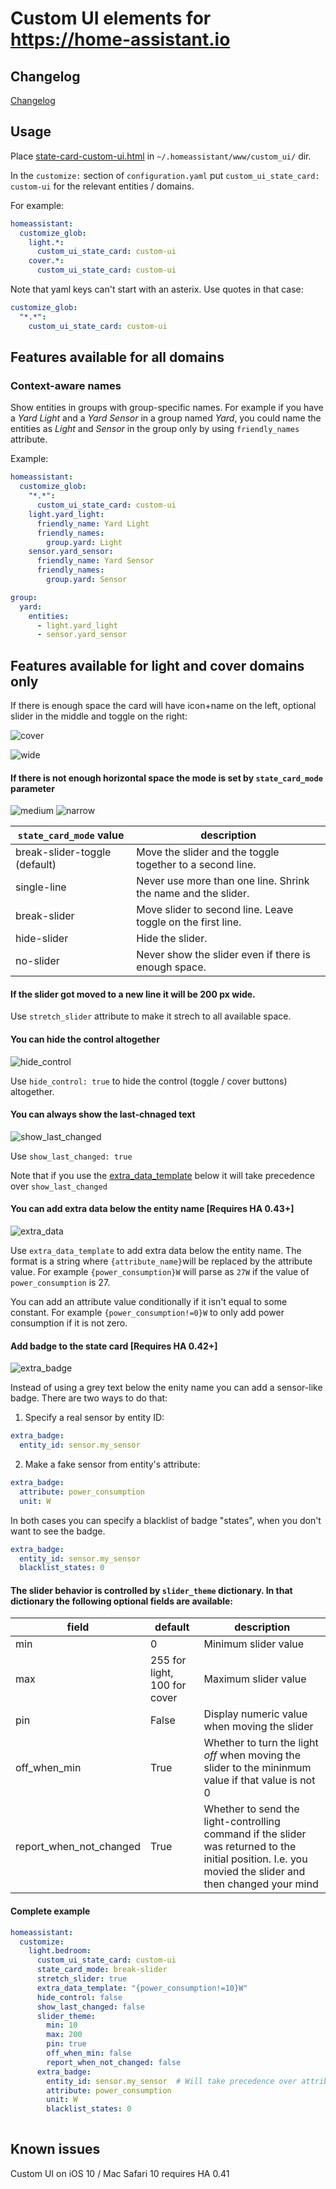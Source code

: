# Custom UI elements for https://home-assistant.io

## Changelog
[Changelog](CHANGELOG.md)

## Usage
Place [state-card-custom-ui.html](state-card-custom-ui.html) in `~/.homeassistant/www/custom_ui/` dir.

In the `customize:` section of `configuration.yaml` put `custom_ui_state_card: custom-ui` for the relevant entities / domains.

For example:
```yaml
homeassistant:
  customize_glob:
    light.*:
      custom_ui_state_card: custom-ui
    cover.*:
      custom_ui_state_card: custom-ui
```

Note that yaml keys can't start with an asterix. Use quotes in that case:
```yaml
customize_glob:
  "*.*":
    custom_ui_state_card: custom-ui
```

## Features available for all domains

### Context-aware names
Show entities in groups with group-specific names. For example if you have a *Yard Light* and a *Yard Sensor* in a group named *Yard*, you could name the entities as *Light* and *Sensor* in the group only by using `friendly_names` attribute.

Example:
```yaml
homeassistant:
  customize_glob:
    "*.*":
      custom_ui_state_card: custom-ui  
    light.yard_light:
      friendly_name: Yard Light
      friendly_names:
        group.yard: Light
    sensor.yard_sensor:
      friendly_name: Yard Sensor
      friendly_names:
        group.yard: Sensor

group:
  yard:
    entities:
      - light.yard_light
      - sensor.yard_sensor
```

## Features available for light and cover domains only

If there is enough space the card will have icon+name on the left, optional slider in the middle and toggle on the right:

![cover](https://cloud.githubusercontent.com/assets/5478779/23921980/4eab7978-0909-11e7-8058-ad17a52d93c3.png)

![wide](https://cloud.githubusercontent.com/assets/5478779/23335593/e344048e-fbc0-11e6-81fd-85466a6b98b2.png)

#### If there is not enough horizontal space the mode is set by `state_card_mode` parameter
![medium](https://cloud.githubusercontent.com/assets/5478779/23335594/e909eee2-fbc0-11e6-8429-8648b89d6d13.png) ![narrow](https://cloud.githubusercontent.com/assets/5478779/23335595/eceaa92a-fbc0-11e6-9dff-018585f60ff0.png)

| `state_card_mode` value | description |
| --- | --- |
| break-slider-toggle (default) | Move the slider and the toggle together to a second line. | 
| single-line | Never use more than one line. Shrink the name and the slider. |
| break-slider | Move slider to second line. Leave toggle on the first line.|
| hide-slider | Hide the slider.|
| no-slider | Never show the slider even if there is enough space. |

#### If the slider got moved to a new line it will be 200 px wide.
Use `stretch_slider` attribute to make it strech to all available space.

#### You can hide the control altogether
![hide_control](https://cloud.githubusercontent.com/assets/5478779/24772031/8a7d546e-1b18-11e7-935a-4360eeb9ebc8.png)

Use `hide_control: true` to hide the control (toggle / cover buttons) altogether.

#### You can always show the last-chnaged text
![show_last_changed](https://cloud.githubusercontent.com/assets/5478779/24838935/37b90bf8-1d5a-11e7-9e28-970740ba2fa8.png)

Use `show_last_changed: true`

Note that if you use the [extra_data_template](#you-can-add-extra-data-below-the-entity-name) below it will take precedence over `show_last_changed`

#### You can add extra data below the entity name [Requires HA 0.43+]
![extra_data](https://cloud.githubusercontent.com/assets/5478779/24772032/8a7e90e0-1b18-11e7-9b3e-e36b56ef2417.png)

Use `extra_data_template` to add extra data below the entity name. The format is a string where `{attribute_name}`will be replaced by the attribute value.
For example `{power_consumption}W` will parse as `27W` if the value of `power_consumption` is 27.

You can add an attribute value conditionally if it isn't equal to some constant. For example `{power_consumption!=0}W` to only add power consumption if it is not zero.

#### Add badge to the state card [Requires HA 0.42+]
![extra_badge](https://cloud.githubusercontent.com/assets/5478779/24772030/8a7cc4ea-1b18-11e7-9313-f7654ffb0c71.png)

Instead of using a grey text below the enity name you can add a sensor-like badge. There are two ways to do that:
1) Specify a real sensor by entity ID:
```yaml
extra_badge:
  entity_id: sensor.my_sensor
```
2) Make a fake sensor from entity's attribute:
```yaml
extra_badge:
  attribute: power_consumption
  unit: W
```

In both cases you can specify a blacklist of badge "states", when you don't want to see the badge.
```yaml
extra_badge:
  entity_id: sensor.my_sensor
  blacklist_states: 0
```

#### The slider behavior is controlled by `slider_theme` dictionary. In that dictionary the following optional fields are available:

| field | default | description |
| --- | --- | --- |
| min | 0 | Minimum slider value |
| max | 255 for light, 100 for cover | Maximum slider value |
| pin | False | Display numeric value when moving the slider |
| off_when_min | True | Whether to turn the light *off* when moving the slider to the mininmum value if that value is not 0 |
| report_when_not_changed | True | Whether to send the light-controlling command if the slider was returned to the initial position. I.e. you movied the slider and then changed your mind |

#### Complete example
```yaml
homeassistant:
  customize:
    light.bedroom:
      custom_ui_state_card: custom-ui
      state_card_mode: break-slider
      stretch_slider: true
      extra_data_template: "{power_consumption!=10}W"
      hide_control: false
      show_last_changed: false
      slider_theme:
        min: 10
        max: 200
        pin: true
        off_when_min: false
        report_when_not_changed: false
      extra_badge:
        entity_id: sensor.my_sensor  # Will take precedence over attribute and unit below.
        attribute: power_consumption
        unit: W
        blacklist_states: 0
        
```


## Known issues
Custom UI on iOS 10 / Mac Safari 10 requires HA 0.41
